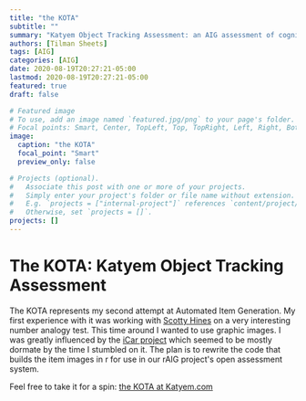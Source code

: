 ```yaml
---
title: "the KOTA"
subtitle: ""
summary: "Katyem Object Tracking Assessment: an AIG assessment of cognitive ability"
authors: [Tilman Sheets]
tags: [AIG]
categories: [AIG]
date: 2020-08-19T20:27:21-05:00
lastmod: 2020-08-19T20:27:21-05:00
featured: true
draft: false

# Featured image
# To use, add an image named `featured.jpg/png` to your page's folder.
# Focal points: Smart, Center, TopLeft, Top, TopRight, Left, Right, BottomLeft, Bottom, BottomRight.
image:
  caption: "the KOTA"
  focal_point: "Smart"
  preview_only: false

# Projects (optional).
#   Associate this post with one or more of your projects.
#   Simply enter your project's folder or file name without extension.
#   E.g. `projects = ["internal-project"]` references `content/project/deep-learning/index.md`.
#   Otherwise, set `projects = []`.
projects: []
---
```

# The KOTA: Katyem Object Tracking Assessment
The KOTA represents my second attempt at Automated Item Generation. My first experience with it was working with [Scotty Hines](https://twitter.com/scottyhines) on a very interesting number analogy test. This time around I wanted to use graphic images. I was greatly influenced by the [iCar project](https://icar-project.com/) which seemed to be mostly dormate by the time I stumbled on it. The plan is to rewrite the code that builds the item images in r for use in our rAIG project's open assessment system. 

Feel free to take it for a spin: [the KOTA at Katyem.com](https://katyem.com)
